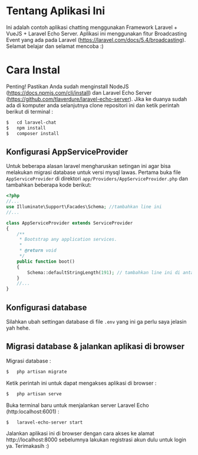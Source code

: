 # Tentang Aplikasi Ini
Ini adalah contoh aplikasi chatting menggunakan Framework Laravel + VueJS + Laravel Echo Server.
Aplikasi ini menggunakan fitur Broadcasting Event yang ada pada Laravel (https://laravel.com/docs/5.4/broadcasting). Selamat belajar dan selamat mencoba :)

# Cara Instal
Penting! Pastikan Anda sudah menginstall NodeJS (https://docs.npmjs.com/cli/install) dan Laravel Echo Server (https://github.com/tlaverdure/laravel-echo-server).
Jika ke duanya sudah ada di komputer anda selanjutnya clone repositori ini dan ketik perintah berikut di terminal :

```bash
$ 	cd laravel-chat
$ 	npm install
$ 	composer install
```

## Konfigurasi AppServiceProvider
Untuk beberapa alasan laravel mengharuskan setingan ini agar bisa melakukan migrasi database untuk versi mysql lawas. Pertama buka file `AppServiceProvider` di direktori `app/Providers/AppServiceProvider.php` dan tambahkan beberapa kode berikut:

```php
<?php
//...
use Illuminate\Support\Facades\Schema; //tambahkan line ini
//...

class AppServiceProvider extends ServiceProvider
{
    /**
     * Bootstrap any application services.
     *
     * @return void
     */
    public function boot()
    {
        Schema::defaultStringLength(191); // tambahkan line ini di antara fungsi boot()
    }
    //...
}
```

## Konfigurasi database
Silahkan ubah settingan database di file `.env` yang ini ga perlu saya jelasin yah hehe.

## Migrasi database & jalankan aplikasi di browser
Migrasi database :
```bash
$ 	php artisan migrate
```
Ketik perintah ini untuk dapat mengakses aplikasi di browser :
```bash
$ 	php artisan serve
```
Buka terminal baru untuk menjalankan server Laravel Echo (http:localhost:6001) :
```bash
$  	laravel-echo-server start
```

Jalankan aplikasi ini di browser dengan cara akses ke alamat http://localhost:8000
sebelumnya lakukan registrasi akun dulu untuk login ya. Terimakasih :)

